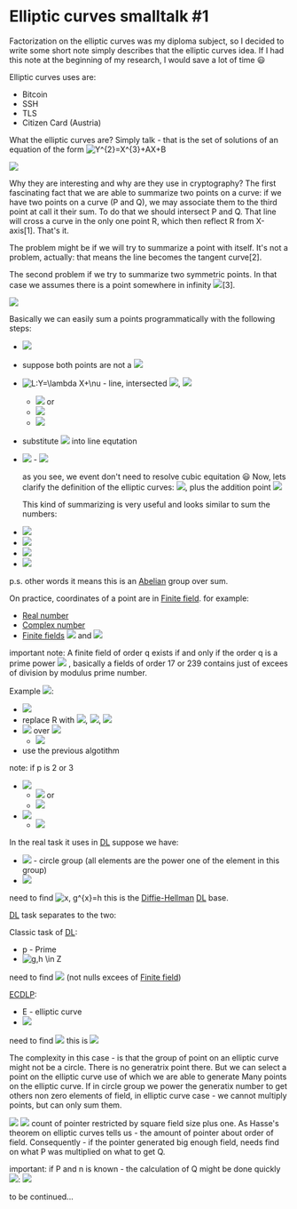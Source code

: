 # Elliptic curves smalltalk #1 #

Factorization on the elliptic curves was my diploma subject, so I decided to write some short note simply describes that the elliptic curves idea. If I had this note at the beginning of my research, I would save a lot of time 😃

Elliptic curves uses are:

- Bitcoin
- SSH
- TLS
- Citizen Card (Austria)

What the elliptic curves are? Simply talk - that is the set of solutions of an equation of the form <img src="https://latex.codecogs.com/gif.latex?\inline&space;Y^{2}=X^{3}&plus;AX&plus;B" title="Y^{2}=X^{3}+AX+B" />

<img src="https://upload.wikimedia.org/wikipedia/commons/d/d0/ECClines-3.svg" />

Why they are interesting and why are they use in cryptography? The first fascinating fact that we are able to summarize two points on a curve: if we have two points on a curve (P and Q), we may associate them to the third point at call it their sum. To do that we should intersect P and Q. That line will cross a curve in the only one point R, which then reflect R from X-axis[1]. That's it.

The problem might be if we will try to summarize a point with itself. It's not a problem, actually: that means the line becomes the tangent curve[2].

The second problem if we try to summarize two symmetric points. In that case we assumes there is a point somewhere in infinity <img src="https://latex.codecogs.com/gif.latex?\inline&space;\varnothing"/>[3].

<img src="https://upload.wikimedia.org/wikipedia/commons/c/c1/ECClines.svg" />

Basically we can easily sum a points programmatically with the following steps:

- <img src="https://latex.codecogs.com/gif.latex?\inline&space;P_{1}=(x_{1},y_{1})&space;P_{2}=(x_{2},&space;y_{2})"/>
- suppose both points are not a <img src="https://latex.codecogs.com/gif.latex?\inline&space;\varnothing" />
- <img src="https://latex.codecogs.com/gif.latex?\inline&space;L:Y=\lambda&space;X&plus;\nu" title="L:Y=\lambda X+\nu" /> - line, intersected <img src="https://latex.codecogs.com/gif.latex?\inline&space;P_{1}" />, <img src="https://latex.codecogs.com/gif.latex?\inline&space;P_{2}" />
    - <img src="https://latex.codecogs.com/gif.latex?\inline&space;\lambda&space;=(y_{2}-y_{1})/(x_{2}-x_{1})" /> or
    - <img src="https://latex.codecogs.com/gif.latex?\lambda&space;=(3x_{1}^{2}&plus;A)/(2y_{1})" />
    - <img src="https://latex.codecogs.com/gif.latex?\nu&space;=&space;y_{1}&space;-&space;\lambda&space;x_{1}" />
- substitute <img src="https://latex.codecogs.com/gif.latex?Y&space;=&space;\lambda&space;X&space;&plus;&space;\nu"/> into line equtation
- <img src="https://latex.codecogs.com/gif.latex?P_{1}&space;\oplus&space;P_{2}&space;=&space;(x_{3},y_{3})" />
    - <img src="https://latex.codecogs.com/gif.latex?x_{3}=&space;\lambda&space;^{2}&space;-&space;x_{1}&space;-&space;x_{2},&space;y_{3}&space;=&space;\lambda&space;(x_{1}&space;-&space;x_{3})-y_{1}"/>
    
    as you see, we event don't need to resolve cubic equitation 😃
    Now, lets clarify the definition of the elliptic curves: <img src="https://latex.codecogs.com/gif.latex?Y^{2}=X^{3}&plus;AX&plus;B,&space;3A^{3}&plus;27B^{2}\neq&space;\varnothing"/>, plus the addition point <img src="https://latex.codecogs.com/gif.latex?\inline&space;\varnothing"/>
    
    This kind of summarizing is very useful and looks similar to sum the numbers:

- <img src="https://latex.codecogs.com/gif.latex?(P\oplus&space;Q)\oplus&space;R=P&space;\oplus&space;(Q&space;\oplus&space;R)" />
- <img src="https://latex.codecogs.com/gif.latex?P&space;\oplus&space;\varnothing&space;=&space;\varnothing&space;\oplus&space;P"/>
- <img src="https://latex.codecogs.com/gif.latex?P&space;\oplus&space;-P&space;=&space;\varnothing"/>
- <img src="https://latex.codecogs.com/gif.latex?P&space;\oplus&space;Q&space;=&space;Q&space;\oplus&space;P"/>

p.s. other words it means this is an [Abelian](https://en.wikipedia.org/wiki/Abelian_group) group over sum.

On practice, coordinates of a point are in [Finite field](https://en.wikipedia.org/wiki/Finite_field). for example:
- [Real number](https://en.wikipedia.org/wiki/Real_number)
- [Complex number](https://en.wikipedia.org/wiki/Complex_number)
- [Finite fields](https://en.wikipedia.org/wiki/Finite_field) <img src="https://latex.codecogs.com/gif.latex?F_{p}" /> and <img src="https://latex.codecogs.com/gif.latex?F_{p^t}" />
    
important note:  A finite field of order q exists if and only if the order q is a prime power <img src="https://latex.codecogs.com/gif.latex?p^{k}" /> , basically a fields of order 17 or 239 contains just of excees of division by modulus prime number.

Example <img src="https://latex.codecogs.com/gif.latex?F_{p}" />:
- <img src="https://latex.codecogs.com/gif.latex?Y^{2}=X^{3}&plus;AX&plus;B" />
- replace R with <img src="https://latex.codecogs.com/gif.latex?F_{p}" />, <img src="https://latex.codecogs.com/gif.latex?p=q^{t}" />, <img src="https://latex.codecogs.com/gif.latex?q&space;\neq&space;2,3"/>
- <img src="https://latex.codecogs.com/gif.latex?E:Y^{2}-X^{3}-3X&plus;3"/> over <img src="https://latex.codecogs.com/gif.latex?F_{5}" />
    - <img src="https://latex.codecogs.com/gif.latex?(1,1)&space;\in&space;E,&space;(4,1)&space;\notin&space;E"/>
- use the previous algotithm

note: if p is 2 or 3

- <img src="https://latex.codecogs.com/gif.latex?p=2^{t}" />

    - <img src="https://latex.codecogs.com/gif.latex?Y^{2}&plus;CY=X^{3}&plus;AX&plus;B" /> or    
    - <img src="https://latex.codecogs.com/gif.latex?Y^{2}&plus;CXY=X^{3}&plus;AX^{2}&plus;B" />
- <img src="https://latex.codecogs.com/gif.latex?p=3^{t}" />

    - <img src="https://latex.codecogs.com/gif.latex?Y^{2}=X^{3}&plus;AX^{2}&plus;BX&plus;C"/>
    
In the real task it uses in [DL](https://en.wikipedia.org/wiki/Discrete_logarithm)
suppose we have:

- <img src="https://latex.codecogs.com/gif.latex?G=\{g,g^{2},...,g^{n-1},g^{n}=e\}" /> - circle group (all elements are the power one of the element in this group)
- <img src="https://latex.codecogs.com/gif.latex?h&space;\in&space;G"/>

need to find <img src="https://latex.codecogs.com/gif.latex?x,&space;g^{x}=h" title="x, g^{x}=h" />
this is the [Diffie-Hellman](https://en.wikipedia.org/wiki/Diffie%E2%80%93Hellman_key_exchange) [DL](https://en.wikipedia.org/wiki/Discrete_logarithm) base.

[DL](https://en.wikipedia.org/wiki/Discrete_logarithm) task separates to the two:

Classic task of [DL](https://en.wikipedia.org/wiki/Discrete_logarithm):

- p - Prime
- <img src="https://latex.codecogs.com/gif.latex?g,h&space;\in&space;Z" title="g,h \in Z" />

need to find <img src="https://latex.codecogs.com/gif.latex?g^{x}&space;\equiv&space;\mod&space;p"/> (not nulls excees of [Finite field](https://en.wikipedia.org/wiki/Finite_field))

[ECDLP](https://ru.wikipedia.org/wiki/ECDLP):

- E - elliptic curve
- <img src="https://latex.codecogs.com/gif.latex?P,Q&space;\in&space;E(F_{p})"/>

need to find <img src="https://latex.codecogs.com/gif.latex?n,nP=Q"/>
this is <img src="https://latex.codecogs.com/gif.latex?n&space;=&space;log_{P}&space;Q" />

The complexity in this case - is that the group of point on an elliptic curve might not be a circle. There is no generatrix point there. But we can select a point on the elliptic curve use of which we are able to generate Many points on the elliptic curve. If in circle group we power the generatix number to get others non zero elements of field, in elliptic curve case - we cannot multiply points, but can only sum them.

<img src="https://latex.codecogs.com/gif.latex?nP=mP"/>
<img src="https://latex.codecogs.com/gif.latex?\varnothing&space;=&space;(m-n)P&space;=&space;P&plus;...m...&plus;P-P...n...P"/>
count of pointer restricted by square field size plus one. As Hasse's theorem on elliptic curves tells us - the amount of pointer about order of field. Consequently - if the pointer generated big enough field, needs find on what P was multiplied on what to get Q.

important: if P and n is known - the calculation of Q might be done quickly <img src="https://latex.codecogs.com/gif.latex?O(\sqrt&space;p)"/>:
<img src="https://latex.codecogs.com/gif.latex?5P=(P&plus;P)&plus;(P&plus;P)&plus;P"/>

to be continued...
